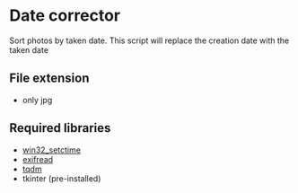 # Date corrector
Sort photos by taken date. This script will replace the creation date with the taken date

## File extension
* only jpg
## Required libraries
* [win32_setctime](https://github.com/Delgan/win32-setctime)
* [exifread](https://pypi.org/project/ExifRead/)
* [tqdm](https://pypi.org/project/tqdm/)
* tkinter (pre-installed)
